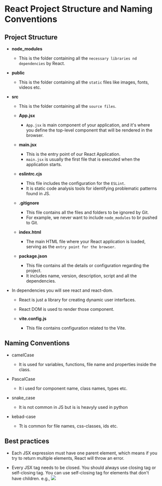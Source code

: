 # React Project Structure and Naming Conventions

## Project Structure
* **node_modules**
    - This is the folder containing all the `necessary libraries nd dependencies` by React.
* **public**
    - This is the folder  containing all the `static` files like images, fonts, videos etc.
* **src**
    - This is the folder containing all the `source files`.

    - **App.jsx**
        - `App.jsx` is main component of your application, and it's where you define the top-level component that will be rendered in the browser.

    - **main.jsx**
        - This is the entry point of our React Application.
        - `main.jsx` is usually the first file that is executed when the application starts.
    
    - **eslintrc.cjs**
        - This file includes the configuration for the `ESLint`.
        - It is static code analysis tools for identifying problematic patterns found in JS.

    - **.gitignore**
        - This file contains all the files and folders to be ignored by Git.
        - For example, we never want to include `node_modules` to br pushed to Git.

    - **index.html**
        - The main HTML file where your React application is loaded, serving as the `entry point for the browser`.
    
    - **package.json**
        - This file contains all the details or configuration regarding the project.
        - It includes name, version, description, script and all the dependencies.
 
* In dependencies you will see react and react-dom.
    - React is just a library for creating dynamic user interfaces.
    - React DOM is used to render those component.

    - **vite.config.js**
        - This file contains configuration related to the Vite.

## Naming Conventions

- camelCase
    - It is used for variables, functions, file name and properties inside the class.

- PascalCase
    - It i used for component name, class names, types etc.

- snake_case
    - It is not common in JS but is is heavyly used in python

- kebad-case
    - Tt is common for file names, css-classes, ids etc.

## Best practices

- Each JSX expression must have one parent element, which means if you try to return multiple elements, React will throw an error.

- Every JSX tag needs to be closed. You should always use closing tag or self-closing tag. You can use self-closing tag for elements that don't have children. e.g., <img src='url' />